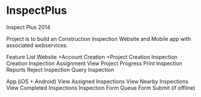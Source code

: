 InspectPlus
===========

Inspect Plus 2014

Project is to build an Construction Inspection Website and Mobile app with associated webservices.

Feature List
Website
+Account Creation
+Project Creation
Inspection Creation
Inspection Assignment
View Project Progress
Print Inspection Reports
Reject Inspection
Query Inspection

App (iOS + Android)
View Assigned Inspections
View Nearby Inspections
View Completed Inspections
Inspection Form
Queue Form Submit (if offline)

